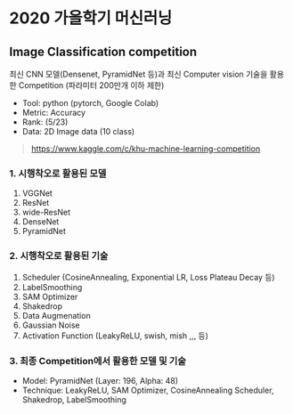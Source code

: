 # 2020 가을학기 머신러닝
## Image Classification competition
최신 CNN 모델(Densenet, PyramidNet 등)과 최신 Computer vision 기술을 활용한 Competition (파라미터 200만개 이하 제한)
 - Tool: python (pytorch, Google Colab)
 - Metric: Accuracy
 - Rank: (5/23)
 - Data: 2D Image data (10 class)
  > https://www.kaggle.com/c/khu-machine-learning-competition

### 1. 시행착오로 활용된 모델
1. VGGNet
2. ResNet
3. wide-ResNet
4. DenseNet
5. PyramidNet

### 2. 시행착오로 활용된 기술
1. Scheduler (CosineAnnealing, Exponential LR, Loss Plateau Decay 등)
2. LabelSmoothing
3. SAM Optimizer
4. Shakedrop
5. Data Augmenation
6. Gaussian Noise
7. Activation Function (LeakyReLU, swish, mish ,,, 등)

### 3. 최종 Competition에서 활용한 모델 및 기술
 - Model: PyramidNet (Layer: 196, Alpha: 48)
 - Technique: LeakyReLU, SAM Optimizer, CosineAnnealing Scheduler, Shakedrop, LabelSmoothing
